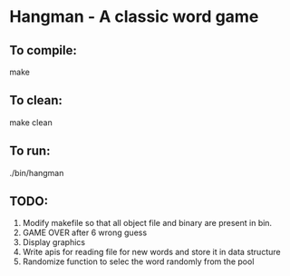# Hangman - A classic word game

## **To compile:**

make

## **To clean:**

make clean

## **To run:**

./bin/hangman


## **TODO:**

1. Modify makefile so that all object file and binary are present in bin.
2. GAME OVER after 6 wrong guess
3. Display graphics
4. Write apis for reading file for new words and store it in data structure
5. Randomize function to selec the word randomly from the pool
